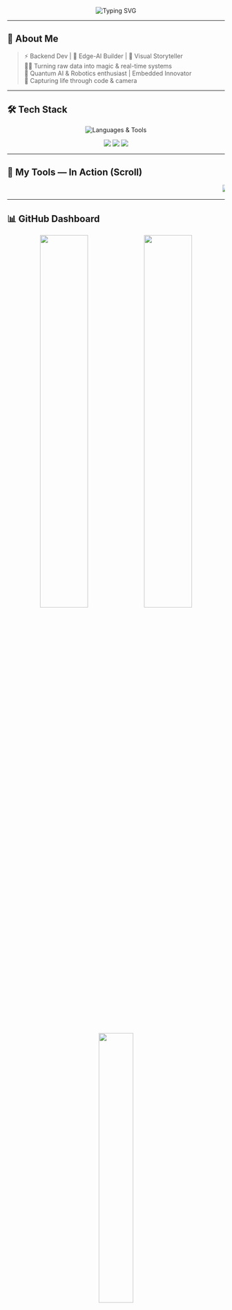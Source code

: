 <!-- 🔮 Cyber Typing Header -->
<p align="center">
  <img src="https://readme-typing-svg.demolab.com?font=Fira+Code&size=28&duration=3000&pause=1000&color=00F0FF&center=true&vCenter=true&width=800&lines=Hey%2C+I'm+SiaPlay+%F0%9F%91%8B;Backend+%7C+AI%2FML+%7C+Edge+Tech+Explorer;Crafting+the+Future+with+Code+and+Creativity" alt="Typing SVG" />
</p>

---

## 🌌 About Me

> ⚡️ Backend Dev | 🚀 Edge-AI Builder | 🎥 Visual Storyteller  
> 👨‍💻 Turning raw data into magic & real-time systems  
> 🧠 Quantum AI & Robotics enthusiast | Embedded Innovator  
> 📸 Capturing life through code & camera  

---

## 🛠️ Tech Stack

<!-- Logos with animation vibes -->
<p align="center">
  <img src="https://skillicons.dev/icons?i=js,nodejs,express,mongodb,python,cpp,html,css,bootstrap,git,github,vscode&perline=8" alt="Languages & Tools" />
</p>

<!-- Glowing badges that pulse with purpose -->
<p align="center">
  <img src="https://img.shields.io/badge/Backend-Focused-informational?style=flat-square&logo=fastapi&logoColor=00fffb&labelColor=0f0f0f&color=5d3fd3" />
  <img src="https://img.shields.io/badge/Edge%20AI-In%20Progress-critical?style=flat-square&logo=raspberrypi&logoColor=ff0050&labelColor=0f0f0f&color=ff61f6" />
  <img src="https://img.shields.io/badge/Visual%20Editor-CapCut%20%7C%20DaVinci-critical?style=flat-square&logo=adobeaftereffects&logoColor=white&labelColor=0f0f0f&color=00ffd5" />
</p>

---

## 🚀 My Tools — In Action (Scroll)

<marquee behavior="scroll" direction="left" scrollamount="7">
  <img src="https://img.shields.io/badge/Node.js-339933?logo=node.js&logoColor=white&style=for-the-badge" />
  <img src="https://img.shields.io/badge/Express.js-000000?logo=express&logoColor=white&style=for-the-badge" />
  <img src="https://img.shields.io/badge/MongoDB-4EA94B?logo=mongodb&logoColor=white&style=for-the-badge" />
  <img src="https://img.shields.io/badge/JavaScript-F7DF1E?logo=javascript&logoColor=black&style=for-the-badge" />
  <img src="https://img.shields.io/badge/Python-3776AB?logo=python&logoColor=white&style=for-the-badge" />
  <img src="https://img.shields.io/badge/C++-00599C?logo=c%2B%2B&logoColor=white&style=for-the-badge" />
  <img src="https://img.shields.io/badge/HTML-E34F26?logo=html5&logoColor=white&style=for-the-badge" />
  <img src="https://img.shields.io/badge/CSS-1572B6?logo=css3&logoColor=white&style=for-the-badge" />
  <img src="https://img.shields.io/badge/Bootstrap-7952B3?logo=bootstrap&logoColor=white&style=for-the-badge" />
</marquee>

---

## 📊 GitHub Dashboard

<p align="center">
  <img src="https://github-readme-stats.vercel.app/api?username=siaplay&show_icons=true&theme=tokyonight&hide_border=true&title_color=00ffe1&icon_color=00ffe1" width="47%" />
  <img src="https://github-readme-streak-stats.herokuapp.com/?user=siaplay&theme=tokyonight&hide_border=true&ring=00FFE0&fire=FF5B5B" width="47%" />
</p>

<p align="center">
  <img src="https://github-readme-stats.vercel.app/api/top-langs/?username=siaplay&layout=compact&theme=tokyonight&hide_border=true&langs_count=8&title_color=00ffe1" width="40%" />
</p>

---

## 🎯 2025 Vision Board

- 🧠 Master Quantum AI & TinyML for Edge Devices  
- 🔬 Build & deploy an embedded health-monitoring system  
- 🎥 Direct a short documentary on *Life @ Tech Campus*  
- 🌐 Land a deeptech internship with research impact  
- 🤖 Automate an RC vehicle with live neural control  

---

## 🤝 Let's Connect

<p align="center">
  <a href="https://linkedin.com/in/your-link" target="_blank">
    <img src="https://img.shields.io/badge/LinkedIn-blue?style=for-the-badge&logo=linkedin" />
  </a>
  <a href="https://instagram.com/yourhandle" target="_blank">
    <img src="https://img.shields.io/badge/Instagram-pink?style=for-the-badge&logo=instagram" />
  </a>
  <a href="mailto:your@email.com">
    <img src="https://img.shields.io/badge/Email-grey?style=for-the-badge&logo=gmail" />
  </a>
</p>

---

<p align="center">
  <img src="https://readme-typing-svg.demolab.com?font=Fira+Code&size=24&duration=2500&pause=1000&color=FBFF00&center=true&vCenter=true&width=600&lines=Create.+Break.+Repeat.;That's+how+innovation+happens." />
  <br />
  <strong>– SiaPlay</strong>
</p>
